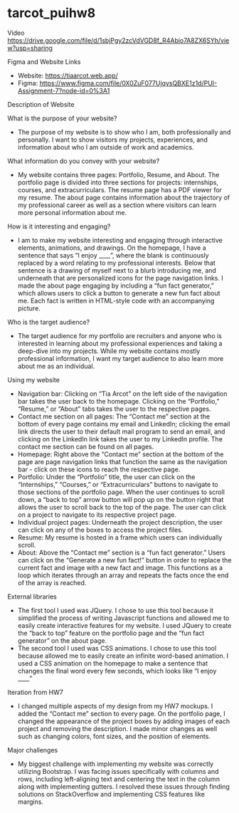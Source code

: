 # tarcot_puihw8

Video
https://drive.google.com/file/d/1sbjPgy2zcVdVGD8f_R4Abio7A8ZX6SYh/view?usp=sharing

Figma and Website Links
- Website: https://tiaarcot.web.app/
- Figma: https://www.figma.com/file/0X0ZuF077UjqysQBXE1z1d/PUI-Assignment-7?node-id=0%3A1

Description of Website

What is the purpose of your website?
- The purpose of my website is to show who I am, both professionally and personally. I want to show visitors my projects, experiences, and information about who I am outside of work and academics.

What information do you convey with your website?
- My website contains three pages: Portfolio, Resume, and About. The portfolio page is divided into three sections for projects: internships, courses, and extracurriculars. The resume page has a PDF viewer for my resume. The about page contains information about the trajectory of my professional career as well as a section where visitors can learn more personal information about me.

How is it interesting and engaging?
- I am to make my website interesting and engaging through interactive elements, animations, and drawings. On the homepage, I have a sentence that says “I enjoy ____”, where the blank is continuously replaced by a word relating to my professional interests. Below that sentence is a drawing of myself next to a blurb introducing me, and underneath that are personalized icons for the page navigation links. I made the about page engaging by including a “fun fact generator,” which allows users to click a button to generate a new fun fact about me. Each fact is written in HTML-style code with an accompanying picture.

Who is the target audience?
- The target audience for my portfolio are recruiters and anyone who is interested in learning about my professional experiences and taking a deep-dive into my projects. While my website contains mostly professional information, I want my target audience to also learn more about me as an individual.

Using my website
- Navigation bar: Clicking on “Tia Arcot” on the left side of the navigation bar takes the user back to the homepage. Clicking on the “Portfolio,” “Resume,” or “About” tabs takes the user to the respective pages.
- Contact me section on all pages: The “Contact me” section at the bottom of every page contains my email and LinkedIn; clicking the email link directs the user to their default mail program to send an email, and clicking on the LinkedIn link takes the user to my LinkedIn profile. The contact me section can be found on all pages.
- Homepage: Right above the “Contact me” section at the bottom of the page are page navigation links that function the same as the navigation bar - click on these icons to reach the respective page.
- Portfolio: Under the “Portfolio” title, the user can click on the “Internships,” “Courses,” or “Extracurriculars” buttons to navigate to those sections of the portfolio page. When the user continues to scroll down, a “back to top” arrow button will pop up on the button right that allows the user to scroll back to the top of the page. The user can click on a project to navigate to its respective project page.
- Individual project pages: Underneath the project description, the user can click on any of the boxes to access the project files.
- Resume: My resume is hosted in a frame which users can individually scroll.
- About: Above the “Contact me” section is a “fun fact generator.” Users can click on the “Generate a new fun fact!” button in order to replace the current fact and image with a new fact and image. This functions as a loop which iterates through an array and repeats the facts once the end of the array is reached.

External libraries
- The first tool I used was JQuery. I chose to use this tool because it simplified the process of writing Javascript functions and allowed me to easily create interactive features for my website. I used JQuery to create the “back to top” feature on the portfolio page and the “fun fact generator” on the about page.
- The second tool I used was CSS animations. I chose to use this tool because allowed me to easily create an infinite word-based animation. I used a CSS animation on the homepage to make a sentence that changes the final word every few seconds, which looks like “I enjoy ____”

Iteration from HW7
- I changed multiple aspects of my design from my HW7 mockups. I added the “Contact me” section to every page. On the portfolio page, I changed the appearance of the project boxes by adding images of each project and removing the description. I made minor changes as well such as changing colors, font sizes, and the position of elements.

Major challenges
- My biggest challenge with implementing my website was correctly utilizing Bootstrap. I was facing issues specifically with columns and rows, including left-aligning text and centering the text in the column along with implementing gutters. I resolved these issues through finding solutions on StackOverflow and implementing CSS features like margins.
